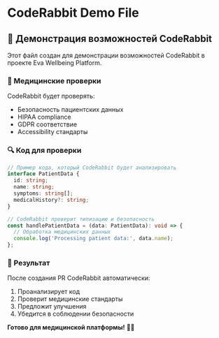 # CodeRabbit Demo File

## 🤖 Демонстрация возможностей CodeRabbit

Этот файл создан для демонстрации возможностей CodeRabbit в проекте Eva Wellbeing Platform.

### 🏥 Медицинские проверки
CodeRabbit будет проверять:
- Безопасность пациентских данных
- HIPAA compliance
- GDPR соответствие
- Accessibility стандарты

### 🔍 Код для проверки

```typescript
// Пример кода, который CodeRabbit будет анализировать
interface PatientData {
  id: string;
  name: string;
  symptoms: string[];
  medicalHistory?: string;
}

// CodeRabbit проверит типизацию и безопасность
const handlePatientData = (data: PatientData): void => {
  // Обработка медицинских данных
  console.log('Processing patient data:', data.name);
};
```

### 🚀 Результат
После создания PR CodeRabbit автоматически:
1. Проанализирует код
2. Проверит медицинские стандарты
3. Предложит улучшения
4. Убедится в соблюдении безопасности

**Готово для медицинской платформы!** 🏥✨